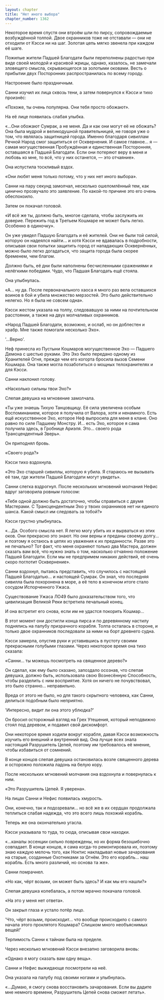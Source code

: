 ```yaml
---
layout: chapter
title: "Нет иного выбора"
chapter_number: 1362
---
```




Некоторое время спустя они втроём шли по пирсу, сопровождаемые возбуждённой толпой. Двое охранников тоже не отставали — они не отходили от Кэсси ни на шаг. Золотая цепь мягко звенела при каждом её шаге.

Пожилые жители Падшей Благодати были переполнены радостью при виде своей молодой и красивой жрицы, однако, казалось, не замечали зловещего смысла, скрывающегося за золотыми оковами. Весть о прибытии двух Посторонних распространилась по всему городу.

Настроение было праздничным.

Санни изучил их лица сквозь тени, а затем повернулся к Кэсси и тихо произнёс:

«Похоже, ты очень популярна. Они тебя просто обожают».

На её лице появилась слабая улыбка.

«...Они обожают Сумрак, а не меня. Да и как они могут её не обожать? Она была мудрой и великодушной правительницей, не говоря уже о том, что являлась защитницей города. Именно благодаря сивиллам Речной Народ смог защититься от Осквернения. И самое главное... я — самая могущественная Пробуждённая и единственная Посторонняя, оставшаяся в Падшей Благодати. Если они потеряют веру в меня и любовь ко мне, то всё, что у них останется, — это отчаяние».

Она испустила тоскливый вздох.

«Они любят меня только потому, что у них нет иного выбора».

Санни на пару секунд замолчал, несколько ошеломлённый тем, как цинично прозвучало это заявление. По какой-то причине это его очень обеспокоило.

Затем он покачал головой.

«И всё же ты, должно быть, многое сделала, чтобы заслужить их доверие. Пережить год в Третьем Кошмаре не может быть легко. Особенно в одиночку».

Он уже увидел Падшую Благодать и её жителей. Они не были той силой, которую он надеялся найти... и хотя Кэсси не вдавалась в подробности, описывая свои попытки защитить город от нападающих Осквернённых, можно было легко догадаться, что защита города была скорее бременем, чем благом.

Должно быть, её дни были наполнены бесчисленными сражениями и нелёгкими победами. Чудо, что Падшая Благодать ещё стояла.

Она улыбнулась.

«А... ну да. После первоначального хаоса я много раз вела оставшихся воинов в бой и убила множество мерзостей. Это было действительно нелегко. Но я была не совсем одна».

Кэсси жестом указала на толпу, следовавшую за ними на почтительном расстоянии, а также на двух молчаливых охранников.

«Народ Падшей Благодати, возможно, и ослаб, но он доблестен и храбр. Мне также помогали несколько Эхо».

'...Верно'.

Неф принесла из Пустыни Кошмаров могущественное Эхо — Падшего Демона с шестью руками. Это Эхо было передано одному из Хранителей Огня, прежде чем его когорта бросила вызов Семени Кошмара. Она также могла позаботиться о мощных телохранителях и для Кэсси.

Санни наклонил голову.

«Насколько сильны твои Эхо?»

Слепая девушка на мгновение замолчала.

«Ты уже знаешь Тихую Танцовщицу. Её сила увеличена особым Воспоминанием, которое я получила от Валора, хотя и ненамного. Есть ещё искусственное Эхо, которое Неф выпросила для меня в клане. Оно равно по силе Падшему Монстру. И... есть Эхо, которое я сама получила здесь, в Гробнице Ариэля. Это... своего рода Трансцендентный Зверь».

Он приподнял бровь.

«Своего рода?»

Кэсси тихо вздохнула.

«Это Эхо старшей сивиллы, которую я убила. Я стараюсь не вызывать её там, где жители Падшей Благодати могут увидеть».

Санни слегка вздрогнул. После нескольких мгновений молчания Нефис вдруг заговорила ровным голосом:

«Тебя одной должно быть достаточно, чтобы справиться с двумя Мастерами. С Трансцендентным Эхо у твоих охранников нет ни единого шанса. Какой смысл им следовать за тобой?»

Кэсси грустно улыбнулась.

«...Да. Особого смысла нет. Я легко могу убить их и вырваться из этих оков. Они прекрасно это знают. Но они верны и преданы своему долгу... и поэтому я остаюсь в цепях из уважения к их преданности. Разве это не печально? Тот факт, что меня охраняют только два Мастера, должен сказать вам всё, что нужно знать о том, насколько отчаянно положение Падшей Благодати. Если мы не предпримем никаких действий, её очень скоро поглотит Осквернение».

Санни вздохнул, пытаясь представить, что случилось с настоящей Падшей Благодатью... и настоящей Сумрак. Он знал, что последняя сивилла была похоронена в море, а её тело в конечном итоге стало сосудом Испорченного Ужаса.

Существование Ужаса ЛО49 было доказательством того, что цивилизация Великой Реки встретила печальный конец.

И она встретит его снова, если им не удастся покорить Кошмар...

В этот момент они достигли конца пирса и по деревянному настилу поднялись на палубу призрачного корабля. Толпа осталась в стороне, и только двое охранников последовали за ними на борт древнего судна.

Кэсси замерла, опустив руки и уставившись в пустоту своими прекрасными голубыми глазами. Через некоторое время она тихо сказала:

«Санни... ты можешь посмотреть на священное дерево?»

Он сделал, как ему было сказано, запоздало осознав, что слепая девушка, должно быть, использовала свою Вознесённую Способность, чтобы разделить с ним восприятие. Хотя он ничего не почувствовал, это было странно... неправильно.

Вреда от этого не было, но для такого скрытного человека, как Санни, делиться подобным было неприятно.

'Интересно, видит ли она этого ублюдка?'

Он бросил осторожный взгляд на Грех Утешения, который неподвижно стоял под деревом, и подавил свой дискомфорт.

Они некоторое время ходили вокруг корабля, давая Кэсси возможность изучить его внешний и внутренний вид. Она лучше всех знала настоящий Разрушитель Цепей, поэтому им требовалось её мнение, чтобы избавиться от сомнений.

В конце концов слепая девушка остановилась возле священного дерева и осторожно положила ладонь на белую кору.

После нескольких мгновений молчания она вздохнула и повернулась к ним.

«Это Разрушитель Цепей. Я уверена».

На лицах Санни и Нефис появилась хмурость.

Они, конечно, так и подозревали... но всё же в их сердцах продолжала теплиться слабая надежда, что это всего лишь похожий корабль.

Теперь же она окончательно угасла.

Кэсси указывала то туда, то сюда, описывая свои находки.

«...каналы эссенции сильно повреждены, но их форма безошибочно совпадает. В конце концов, я сама когда-то ремонтировала их, поэтому знаю каждую мелочь того, как Ноктис накладывал новые зачарования на старые, созданные Охотниками за Огнём. Это его корабль... наш корабль. Есть много различий, но основа та же».

Санни помрачнел.

«Но как, чёрт возьми, он может быть здесь? И как мы его нашли?»

Слепая девушка колебалась, а потом мрачно покачала головой.

«На это у меня нет ответа».

Он закрыл глаза и устало потёр лицо.

'Что, чёрт возьми, происходит... что вообще происходило с самого начала этого проклятого Кошмара? Слишком много необъяснимых вещей!'

Терпимость Санни к тайнам была на пределе.

Через несколько мгновений Кэсси внезапно заговорила вновь:

«Однако я могу сказать вам одну вещь».

Санни и Нефис выжидающе посмотрели на неё.

Она указала на палубу под своими ногами и улыбнулась.

«...Думаю, я смогу снова восстановить зачарования. Если вы дадите мне немного времени, Разрушитель Цепей снова сможет летать».

